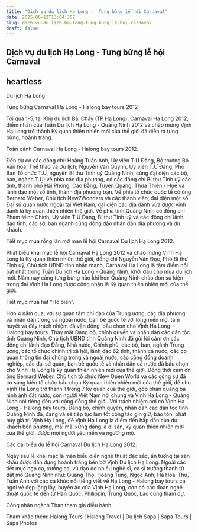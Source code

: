 ```yaml
---
title: "Dịch vụ du lịch Hạ Long -  Tưng bừng lễ hội Carnaval"
date: 2025-06-12T13:04:35Z
slug: dich-vu-du-lich-ha-long-tung-bung-le-hoi-carnaval
draft: false
---
```


## Dịch vụ du lịch Hạ Long -  Tưng bừng lễ hội Carnaval

## heartless

Du lịch Hạ Long
 
Tưng bừng Carnaval Hạ Long - Halong bay tours 2012
 
Tối qua 1-5, tại Khu du lịch Bãi Cháy (TP Hạ Long), Carnaval Hạ Long 2012, điểm nhấn của Tuần Du lịch Hạ Long - Quảng Ninh 2012 và chào mừng Vịnh Hạ Long trở thành Kỳ quan thiên nhiên mới của thế giới đã diễn ra tưng bừng, hoành tráng.
 

Toàn cảnh Carnaval Hạ Long - Halong bay tours 2012.
 
Đến dự có các đồng chí: Hoàng Tuấn Anh, Uỷ viên T.Ư Đảng, Bộ trưởng Bộ Văn hoá, Thể thao và Du lịch; Nguyễn Văn Quynh, Uỷ viên T.Ư Đảng, Phó Ban Tổ chức T.Ư, nguyên Bí thư Tỉnh uỷ Quảng Ninh, cùng đại diện các bộ, ban, ngành T.Ư; về phía các địa phương, có các đồng chí Bí thư Tỉnh uỷ các tỉnh, thành phố Hải Phòng, Cao Bằng, Tuyên Quang, Thừa Thiên - Huế và lãnh đạo một số tỉnh, thành địa phương bạn. Về phía tổ chức quốc tế có ông Bernard Weber, Chủ tịch New7Wonders và các thành viên; đại diện một số Đại sứ quán nước ngoài tại Việt Nam, đại diện các địa danh vừa được vinh danh là kỳ quan thiên nhiên thế giới. Về phía tỉnh Quảng Ninh có đồng chí  Phạm Minh Chính, Uỷ viên T.Ư Đảng, Bí thư Tỉnh uỷ và các đồng chí lãnh đạo tỉnh, các sở, ban ngành cùng đông đảo nhân dân địa phương và du khách.
 

Tiết mục múa rồng lân mở màn lễ hội Carnaval Du lịch Hạ Long 2012.
 
Phát biểu khai mạc lễ hội Carnaval Hạ Long 2012 và chào mừng Vịnh Hạ Long là Kỳ quan thiên nhiên thế giới, đồng chí Nguyễn Văn Đọc, Phó Bí thư Tỉnh uỷ, Chủ tịch UBND tỉnh nhấn mạnh, Carnaval Hạ Long là tâm điểm nổi bật nhất trong Tuần Du lịch Hạ Long - Quảng Ninh, khởi đầu cho mùa du lịch mới. Năm nay càng tưng bừng hào khí hơn Quảng Ninh chào đón sự kiện trọng đại Vịnh Hạ Long được công nhận là Kỳ quan thiên nhiên mới của thế giới.
 

Tiết mục múa hát “Hò biển”.
 
Hơn 4 năm qua, với sự quan tâm chỉ đạo của Trung ương, các địa phương và nhân dân trong và ngoài nước, bạn bè quốc tế với lòng mến mộ, tâm huyết và đầy trách nhiệm đã vận động, bầu chọn cho Vịnh Hạ Long - Halong bay tours. Thay mặt Đảng bộ, chính quyền và nhân dân các dân tộc tỉnh Quảng Ninh, Chủ tịch UBND tỉnh Quảng Ninh đã gửi lời cảm ơn các đồng chí lãnh đạo Đảng, Nhà nước, Chính phủ, các bộ, ban, ngành Trung ương, các tổ chức chính trị xã hội, lãnh đạo 62 tỉnh, thành cả nước, các cơ quan thông tin đại chúng trong và ngoài nước, các cộng đồng doanh nghiệp, các đại sứ quán, bạn bè quốc tế và nhân dân cả nước đã bầu chọn cho Vịnh Hạ Long là kỳ quan thiên nhiên mới của thế giới. Đồng thời cảm ơn ông Bernard Weber, Chủ tịch tổ chức New Open World và các cộng sự đã có sáng kiến tổ chức bầu chọn Kỳ quan thiên nhiên mới của thế giới, để cho Vịnh Hạ Long trở thành 1 trong 7 kỳ quan của thế giới, góp phần quảng bá hình ảnh đất nước, con người Việt Nam nói chung và Vịnh Hạ Long - Quảng Ninh nói riêng đến với cộng đồng thế giới. Với trách nhiệm nơi có Vịnh Hạ Long - Halong bay tours, Đảng bộ, chính quyền, nhân dân các dân tộc tỉnh Quảng Ninh đã, đang và sẽ tiếp tục làm tốt công tác gìn giữ, bảo tồn, phát huy giá trị Vịnh Hạ Long, để Vịnh Hạ Long là điểm đến hấp dẫn của du khách bốn phương, mãi mãi xứng đáng là di sản, kỳ quan thiên nhiên mới của thế giới, được mọi người yêu mến và ngưỡng mộ.
 

Các đại biểu dự lễ hội Carnaval Du lịch Hạ Long 2012.
 
Ngay sau lễ khai mạc là màn biểu diễn nghệ thuật đặc sắc, ấn tượng tại sân khấu được dàn dựng hoành tráng bên bờ Vịnh Du lịch Hạ Long. Ngoài các tiết mục hợp ca, xướng ca, vũ đạo do nhiều nghệ sĩ, ca sĩ trưởng thành từ đất mỏ Quảng Ninh như: Quang Thọ, Hoàng Tùng, Ngọc Anh, Hà Hoài Thu, Tuấn Anh với các ca khúc nổi tiếng viết về Hạ Long - Halong bay tours ca ngợi vẻ đẹp lộng lẫy, huyền ảo của Vịnh Hạ Long, còn có các đoàn nghệ thuật quốc tế đến từ Hàn Quốc, Philippin, Trung Quốc, Lào cùng tham dự.
 

Công nhân ngành Than tham gia diễu hành.
 
 
Tham khảo thêm:  Halong Tours | Halong Travel | Du lịch Sapa | Sapa Tours | Sapa Photos